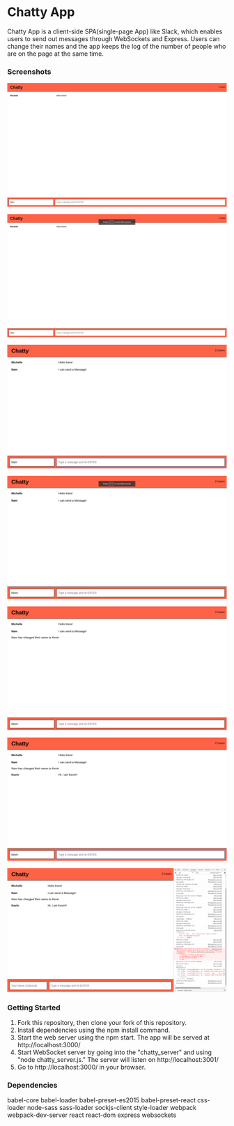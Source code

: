Chatty App
=====================

Chatty App is a client-side SPA(single-page App) like Slack, which enables users to send out messages through WebSockets and Express. Users can change their names and the app keeps the log of the number of people who are on the page at the same time.

### Screenshots

!["Screenshot of 1st page of Chatty"](https://github.com/namgoo/w5d1-react-boiler-plate/blob/master/docs/Chatty_1st_1User.png)

!["Screenshot of view of 2nd User "](https://github.com/namgoo/w5d1-react-boiler-plate/blob/master/docs/Chatty_2nd_2%20Users.png)

!["Screenshot of 1st User Sending a message through server and getting it back"](https://github.com/namgoo/w5d1-react-boiler-plate/blob/master/docs/Chatty_3rd_User1_can_send%20a%20message.png)

!["Screenshot of 2nd User seeing the message 1st User sent"](https://github.com/namgoo/w5d1-react-boiler-plate/blob/master/docs/Chatty_4th_User2_Can_See_Message.png)

!["Screenshot of users can change their name"](https://github.com/namgoo/w5d1-react-boiler-plate/blob/master/docs/Chatty_5_User_Change_Name.png)

!["Screenshot of 2nd user sending a message"](https://github.com/namgoo/w5d1-react-boiler-plate/blob/master/docs/Chatty_5th_2nd_User_Can_Send.png)

!["Screenshot of console logging"](https://github.com/namgoo/w5d1-react-boiler-plate/blob/master/docs/Chatty_6th_Console.png)


### Getting Started

1. Fork this repository, then clone your fork of this repository.
2. Install dependencies using the npm install command.
3. Start the web server using the npm start. The app will be served at http://localhost:3000/
4. Start WebSocket server by going into the "chatty_server" and using "node chatty_server.js." 
   The server will listen on http://localhost:3001/
5. Go to http://localhost:3000/ in your browser.


### Dependencies

babel-core
babel-loader
babel-preset-es2015
babel-preset-react
css-loader
node-sass
sass-loader
sockjs-client
style-loader
webpack
webpack-dev-server
react
react-dom
express
websockets

